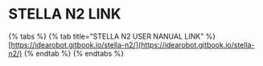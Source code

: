 # STELLA N2 LINK

{% tabs %}
{% tab title="STELLA N2 USER NANUAL LINK" %}
[https://idearobot.gitbook.io/stella-n2/](https://idearobot.gitbook.io/stella-n2/)
{% endtab %}
{% endtabs %}
